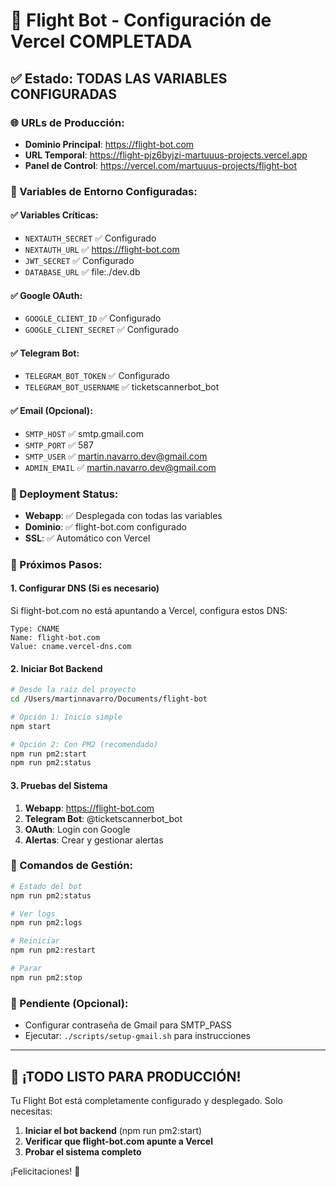 # 🎉 Flight Bot - Configuración de Vercel COMPLETADA

## ✅ Estado: TODAS LAS VARIABLES CONFIGURADAS

### 🌐 URLs de Producción:
- **Dominio Principal**: https://flight-bot.com
- **URL Temporal**: https://flight-pjz6byjzi-martuuus-projects.vercel.app
- **Panel de Control**: https://vercel.com/martuuus-projects/flight-bot

### 🔧 Variables de Entorno Configuradas:

#### ✅ Variables Críticas:
- `NEXTAUTH_SECRET` ✅ Configurado
- `NEXTAUTH_URL` ✅ https://flight-bot.com
- `JWT_SECRET` ✅ Configurado
- `DATABASE_URL` ✅ file:./dev.db

#### ✅ Google OAuth:
- `GOOGLE_CLIENT_ID` ✅ Configurado
- `GOOGLE_CLIENT_SECRET` ✅ Configurado

#### ✅ Telegram Bot:
- `TELEGRAM_BOT_TOKEN` ✅ Configurado
- `TELEGRAM_BOT_USERNAME` ✅ ticketscannerbot_bot

#### ✅ Email (Opcional):
- `SMTP_HOST` ✅ smtp.gmail.com
- `SMTP_PORT` ✅ 587
- `SMTP_USER` ✅ martin.navarro.dev@gmail.com
- `ADMIN_EMAIL` ✅ martin.navarro.dev@gmail.com

### 🔄 Deployment Status:
- **Webapp**: ✅ Desplegada con todas las variables
- **Dominio**: ✅ flight-bot.com configurado
- **SSL**: ✅ Automático con Vercel

### 🚀 Próximos Pasos:

#### 1. Configurar DNS (Si es necesario)
Si flight-bot.com no está apuntando a Vercel, configura estos DNS:
```
Type: CNAME
Name: flight-bot.com
Value: cname.vercel-dns.com
```

#### 2. Iniciar Bot Backend
```bash
# Desde la raíz del proyecto
cd /Users/martinnavarro/Documents/flight-bot

# Opción 1: Inicio simple
npm start

# Opción 2: Con PM2 (recomendado)
npm run pm2:start
npm run pm2:status
```

#### 3. Pruebas del Sistema
1. **Webapp**: https://flight-bot.com
2. **Telegram Bot**: @ticketscannerbot_bot
3. **OAuth**: Login con Google
4. **Alertas**: Crear y gestionar alertas

### 📱 Comandos de Gestión:
```bash
# Estado del bot
npm run pm2:status

# Ver logs
npm run pm2:logs

# Reiniciar
npm run pm2:restart

# Parar
npm run pm2:stop
```

### 🔐 Pendiente (Opcional):
- Configurar contraseña de Gmail para SMTP_PASS
- Ejecutar: `./scripts/setup-gmail.sh` para instrucciones

---

## 🎯 ¡TODO LISTO PARA PRODUCCIÓN!

Tu Flight Bot está completamente configurado y desplegado. Solo necesitas:

1. **Iniciar el bot backend** (npm run pm2:start)
2. **Verificar que flight-bot.com apunte a Vercel**
3. **Probar el sistema completo**

¡Felicitaciones! 🚀
